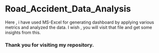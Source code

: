 # Road_Accident_Data_Analysis

Here , i have used MS-Excel for generating dashboard by applying various metrics and analyzed the data. I wish , you will visit that file and get some insights from this. 

### Thank you for visiting my repository.

